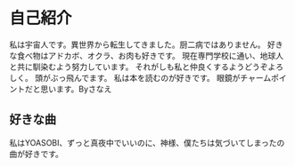 # 自己紹介
私は宇宙人です。異世界から転生してきました。厨二病ではありません。
好きな食べ物はアドカボ、オクラ、お肉も好きです。
現在専門学校に通い、地球人と共に馴染むよう努力しています。
それがしも私と仲良くするようどうぞよろしく。
頭がぶっ飛んでます。
私は本を読むのが好きです。
眼鏡がチャームポイントだと思います。Byさなえ



## 好きな曲
私はYOASOBI、ずっと真夜中でいいのに、神様、僕たちは気づいてしまったの曲が好きです。